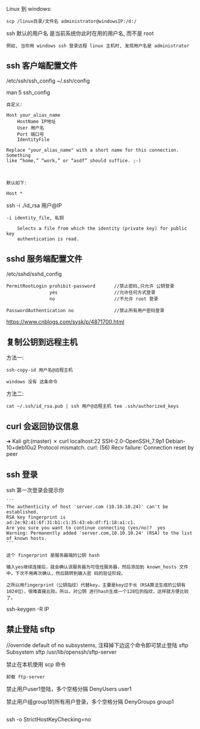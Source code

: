 Linux 到 windows:

    scp /linux目录/文件名 administrator@windowsIP:/d:/


ssh 默认的用户名 是当前系统你此时在用的用户名, 而不是 root

    例如, 当你用 windows ssh 登录远程 linux 主机时, 发现用户名是 administrator


## ssh 客户端配置文件

/etc/ssh/ssh_config
~/.ssh/config

man 5 ssh_config

    自定义:

    Host your_alias_name
        HostName IP地址
        User 用户名
        Port 端口号
        IdentityFile

    Replace "your_alias_name" with a short name for this connection. Something
    like “home,” “work,” or “asdf” should suffice. ;-)



    默认如下:

    Host *


ssh -i ./id_rsa 用户@IP

    -i identity_file, 私钥

        Selects a file from which the identity (private key) for public key
        authentication is read.

## sshd 服务端配置文件

/etc/sshd/sshd_config

    PermitRootLogin prohibit‐password       //禁止密码,只允许 公钥登录
                    yes                     //允许任何方式登录
                    no                      //不允许 root 登录
        
    PasswordAuthentication no               //禁止所有用户密码登录


https://www.cnblogs.com/sysk/p/4871700.html



## 复制公钥到远程主机

方法一:

    ssh-copy-id 用户名@远程主机

    windows 没有 这条命令

方法二:

    cat ~/.ssh/id_rsa.pub | ssh 用户@远程主机 tee .ssh/authorized_keys



## curl 会返回协议信息

➜  Kali git:(master) ✗ curl localhost:22
SSH-2.0-OpenSSH_7.9p1 Debian-10+deb10u2
Protocol mismatch.
curl: (56) Recv failure: Connection reset by peer




## ssh 登录

ssh 第一次登录会提示你

    ```
    The authenticity of host 'server.com (10.10.10.24)' can't be established. 
    RSA key fingerprint is ad:2e:92:41:6f:31:b1:c1:35:43:eb:df:f1:18:a1:c1. 
    Are you sure you want to continue connecting (yes/no)?  yes 
    Warning: Permanently added 'server.com,10.10.10.24' (RSA) to the list of known hosts. 
    ```

    这个 fingerprint 是服务器端的公钥 hash

    输入yes继续连接后，就会确认该服务器为可信任服务器，然后添加到 known_hosts 文件中，下次不用再次确认，然后跳转到输入密 码的验证阶段。

    之所以用fingerprint（公钥指纹）代替key，主要是key过于长（RSA算法生成的公钥有1024位），很难直接比较。所以，对公钥 进行hash生成一个128位的指纹，这样就方便比较了。


ssh-keygen -R IP


## 禁止登陆 sftp 

//override default of no subsystems, 注释掉下边这个命令即可禁止登陆 sftp
Subsystem   sftp    /usr/lib/openssh/sftp-server


禁止在本机使用 scp 命令

    卸载 ftp-server

禁止用户user1登陆，多个空格分隔
    DenyUsers user1

禁止用户组group1的所有用户登录，多个空格分隔
    DenyGroups group1



## 




ssh -o StrictHostKeyChecking=no

